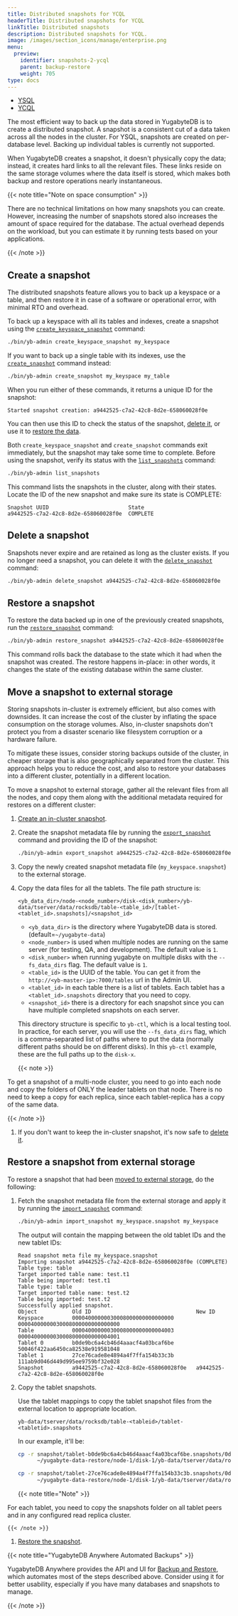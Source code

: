 ```yaml
---
title: Distributed snapshots for YCQL
headerTitle: Distributed snapshots for YCQL
linkTitle: Distributed snapshots
description: Distributed snapshots for YCQL.
image: /images/section_icons/manage/enterprise.png
menu:
  preview:
    identifier: snapshots-2-ycql
    parent: backup-restore
    weight: 705
type: docs
---
```


<ul class="nav nav-tabs-alt nav-tabs-yb">

  <li >
    <a href="../snapshot-ysql/" class="nav-link">
      <i class="icon-postgres" aria-hidden="true"></i>
      YSQL
    </a>
  </li>

  <li >
    <a href="../snapshots-ycql/" class="nav-link active">
      <i class="icon-cassandra" aria-hidden="true"></i>
      YCQL
    </a>
  </li>

</ul>

The most efficient way to back up the data stored in YugabyteDB is to create a distributed snapshot. A snapshot is a consistent cut of a data taken across all the nodes in the cluster. For YSQL, snapshots are created on per-database level. Backing up individual tables is currently not supported.

When YugabyteDB creates a snapshot, it doesn't physically copy the data; instead, it creates hard links to all the relevant files. These links reside on the same storage volumes where the data itself is stored, which makes both backup and restore operations nearly instantaneous.

{{< note title="Note on space consumption" >}}

There are no technical limitations on how many snapshots you can create. However, increasing the number of snapshots stored also increases the amount of space required for the database. The actual overhead depends on the workload, but you can estimate it by running tests based on your applications.

{{< /note >}}

## Create a snapshot

The distributed snapshots feature allows you to back up a keyspace or a table, and then restore it in case of a software or operational error, with minimal RTO and overhead.

To back up a keyspace with all its tables and indexes, create a snapshot using the [`create_keyspace_snapshot`](../../../admin/yb-admin/#create-keyspace-snapshot) command:

```sh
./bin/yb-admin create_keyspace_snapshot my_keyspace
```

If you want to back up a single table with its indexes, use the [`create_snapshot`](../../../admin/yb-admin/#create-snapshot) command instead:

```sh
./bin/yb-admin create_snapshot my_keyspace my_table
```

When you run either of these commands, it returns a unique ID for the snapshot:

```
Started snapshot creation: a9442525-c7a2-42c8-8d2e-658060028f0e
```

You can then use this ID to check the status of the snapshot, [delete it](#delete-a-snapshot), or use it to [restore the data](#restore-a-snapshot).

Both `create_keyspace_snapshot` and `create_snapshot` commands exit immediately, but the snapshot may take some time to complete. Before using the snapshot, verify its status with the [`list_snapshots`](../../../admin/yb-admin/#list-snapshots) command:

```sh
./bin/yb-admin list_snapshots
```

This command lists the snapshots in the cluster, along with their states. Locate the ID of the new snapshot and make sure its state is COMPLETE:

```
Snapshot UUID                         State
a9442525-c7a2-42c8-8d2e-658060028f0e  COMPLETE
```

## Delete a snapshot

Snapshots never expire and are retained as long as the cluster exists. If you no longer need a snapshot, you can delete it with the [`delete_snapshot`](../../../admin/yb-admin/#delete-snapshot) command:

```sh
./bin/yb-admin delete_snapshot a9442525-c7a2-42c8-8d2e-658060028f0e
```

## Restore a snapshot

To restore the data backed up in one of the previously created snapshots, run the [`restore_snapshot`](../../../admin/yb-admin/#restore-snapshot) command:

```sh
./bin/yb-admin restore_snapshot a9442525-c7a2-42c8-8d2e-658060028f0e
```

This command rolls back the database to the state which it had when the snapshot was created. The restore happens in-place: in other words, it changes the state of the existing database within the same cluster.

## Move a snapshot to external storage

Storing snapshots in-cluster is extremely efficient, but also comes with downsides. It can increase the cost of the cluster by inflating the space consumption on the storage volumes. Also, in-cluster snapshots don't protect you from a disaster scenario like filesystem corruption or a hardware failure.

To mitigate these issues, consider storing backups outside of the cluster, in cheaper storage that is also geographically separated from the cluster. This approach helps you to reduce the cost, and also to restore your databases into a different cluster, potentially in a different location.

To move a snapshot to external storage, gather all the relevant files from all the nodes, and copy them along with the additional metadata required for restores on a different cluster:

1. [Create an in-cluster snapshot](#create-a-snapshot).

1. Create the snapshot metadata file by running the [`export_snapshot`](../../../admin/yb-admin/#export-snapshot) command and providing the ID of the snapshot:

    ```sh
    ./bin/yb-admin export_snapshot a9442525-c7a2-42c8-8d2e-658060028f0e my_keyspace.snapshot
    ```

1. Copy the newly created snapshot metadata file (`my_keyspace.snapshot`) to the external storage.

1. Copy the data files for all the tablets. The file path structure is:

    ```
    <yb_data_dir>/node-<node_number>/disk-<disk_number>/yb-data/tserver/data/rocksdb/table-<table_id>/[tablet-<tablet_id>.snapshots]/<snapshot_id>
    ```

    * `<yb_data_dir>` is the directory where YugabyteDB data is stored. (default=`~/yugabyte-data`)
    * `<node_number>` is used when multiple nodes are running on the same server (for testing, QA, and development). The default value is `1`.
    * `<disk_number>` when running yugabyte on multiple disks with the `--fs_data_dirs` flag. The default value is `1`.
    * `<table_id>` is the UUID of the table. You can get it from the `http://<yb-master-ip>:7000/tables` url in the Admin UI.
    * `<tablet_id>` in each table there is a list of tablets. Each tablet has a `<tablet_id>.snapshots` directory that you need to copy.
    * `<snapshot_id>` there is a directory for each snapshot since you can have multiple completed snapshots on each server.

    This directory structure is specific to `yb-ctl`, which is a local testing tool.
    In practice, for each server, you will use the `--fs_data_dirs` flag, which is a comma-separated list of paths where to put the data (normally different paths should be on different disks).
    In this `yb-ctl` example, these are the full paths up to the `disk-x`.

    {{< note >}}

To get a snapshot of a multi-node cluster, you need to go into each node and copy the folders of ONLY the leader tablets on that node. There is no need to keep a copy for each replica, since each tablet-replica has a copy of the same data.

  {{< /note >}}

1. If you don't want to keep the in-cluster snapshot, it's now safe to [delete it](#delete-a-snapshot).

## Restore a snapshot from external storage

To restore a snapshot that had been [moved to external storage](#move-a-snapshot-to-an-external-storage), do the following:

1. Fetch the snapshot metadata file from the external storage and apply it by running the [`import_snapshot`](../../../admin/yb-admin/#import-snapshot) command:

    ```sh
    ./bin/yb-admin import_snapshot my_keyspace.snapshot my_keyspace
    ```

    The output will contain the mapping between the old tablet IDs and the new tablet IDs:

    ```
    Read snapshot meta file my_keyspace.snapshot
    Importing snapshot a9442525-c7a2-42c8-8d2e-658060028f0e (COMPLETE)
    Table type: table
    Target imported table name: test.t1
    Table being imported: test.t1
    Table type: table
    Target imported table name: test.t2
    Table being imported: test.t2
    Successfully applied snapshot.
    Object           Old ID                                 New ID
    Keyspace         00004000000030008000000000000000       00004000000030008000000000000000
    Table            00004000000030008000000000004003       00004000000030008000000000004001
    Tablet 0         b0de9bc6a4cb46d4aaacf4a03bcaf6be       50046f422aa6450ca82538e919581048
    Tablet 1         27ce76cade8e4894a4f7ffa154b33c3b       111ab9d046d449d995ee9759bf32e028
    Snapshot         a9442525-c7a2-42c8-8d2e-658060028f0e   a9442525-c7a2-42c8-8d2e-658060028f0e
    ```

1. Copy the tablet snapshots.

    Use the tablet mappings to copy the tablet snapshot files from the external location to appropriate location.

    ```
    yb-data/tserver/data/rocksdb/table-<tableid>/tablet-<tabletid>.snapshots
    ```

    In our example, it'll be:

    ```sh
    cp -r snapshot/tablet-b0de9bc6a4cb46d4aaacf4a03bcaf6be.snapshots/0d4b4935-2c95-4523-95ab-9ead1e95e794 \
          ~/yugabyte-data-restore/node-1/disk-1/yb-data/tserver/data/rocksdb/table-00004000000030008000000000004001/tablet-50046f422aa6450ca82538e919581048.snapshots/6beb9c0e-52ea-4f61-89bd-c160ec02c729
    ```

    ```sh
    cp -r snapshot/tablet-27ce76cade8e4894a4f7ffa154b33c3b.snapshots/0d4b4935-2c95-4523-95ab-9ead1e95e794 \
          ~/yugabyte-data-restore/node-1/disk-1/yb-data/tserver/data/rocksdb/table-00004000000030008000000000004001/tablet-111ab9d046d449d995ee9759bf32e028.snapshots/6beb9c0e-52ea-4f61-89bd-c160ec02c729
    ```

    {{< note title="Note" >}}

For each tablet, you need to copy the snapshots folder on all tablet peers and in any configured read replica cluster.

    {{< /note >}}

1. [Restore the snapshot](#restore-a-snapshot).

{{< note title="YugabyteDB Anywhere Automated Backups" >}}

YugabyteDB Anywhere provides the API and UI for [Backup and Restore](../../../yugabyte-platform/back-up-restore-universes/), which automates most of the steps described above. Consider using it for better usability, especially if you have many databases and snapshots to manage.

{{< /note >}}
